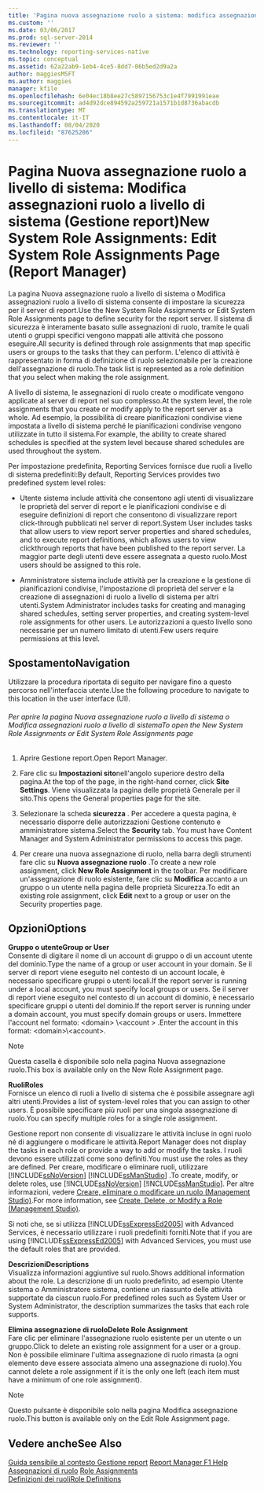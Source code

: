 ```yaml
---
title: 'Pagina nuova assegnazione ruolo a sistema: modifica assegnazioni ruolo a sistema (Gestione report) | Microsoft Docs'
ms.custom: ''
ms.date: 03/06/2017
ms.prod: sql-server-2014
ms.reviewer: ''
ms.technology: reporting-services-native
ms.topic: conceptual
ms.assetid: 62a22ab9-1eb4-4ce5-8dd7-06b5ed2d9a2a
author: maggiesMSFT
ms.author: maggies
manager: kfile
ms.openlocfilehash: 6e04ec18b8ee27c5897156753c1e4f7991991eae
ms.sourcegitcommit: ad4d92dce894592a259721a1571b1d8736abacdb
ms.translationtype: MT
ms.contentlocale: it-IT
ms.lasthandoff: 08/04/2020
ms.locfileid: "87625206"
---
```

# <a name="new-system-role-assignments-edit-system-role-assignments-page-report-manager"></a><span data-ttu-id="30d69-102">Pagina Nuova assegnazione ruolo a livello di sistema: Modifica assegnazioni ruolo a livello di sistema (Gestione report)</span><span class="sxs-lookup"><span data-stu-id="30d69-102">New System Role Assignments: Edit System Role Assignments Page (Report Manager)</span></span>
  <span data-ttu-id="30d69-103">La pagina Nuova assegnazione ruolo a livello di sistema o Modifica assegnazioni ruolo a livello di sistema consente di impostare la sicurezza per il server di report.</span><span class="sxs-lookup"><span data-stu-id="30d69-103">Use the New System Role Assignments or Edit System Role Assignments page to define security for the report server.</span></span> <span data-ttu-id="30d69-104">Il sistema di sicurezza è interamente basato sulle assegnazioni di ruolo, tramite le quali utenti o gruppi specifici vengono mappati alle attività che possono eseguire.</span><span class="sxs-lookup"><span data-stu-id="30d69-104">All security is defined through role assignments that map specific users or groups to the tasks that they can perform.</span></span> <span data-ttu-id="30d69-105">L'elenco di attività è rappresentato in forma di definizione di ruolo selezionabile per la creazione dell'assegnazione di ruolo.</span><span class="sxs-lookup"><span data-stu-id="30d69-105">The task list is represented as a role definition that you select when making the role assignment.</span></span>  
  
 <span data-ttu-id="30d69-106">A livello di sistema, le assegnazioni di ruolo create o modificate vengono applicate al server di report nel suo complesso.</span><span class="sxs-lookup"><span data-stu-id="30d69-106">At the system level, the role assignments that you create or modify apply to the report server as a whole.</span></span> <span data-ttu-id="30d69-107">Ad esempio, la possibilità di creare pianificazioni condivise viene impostata a livello di sistema perché le pianificazioni condivise vengono utilizzate in tutto il sistema.</span><span class="sxs-lookup"><span data-stu-id="30d69-107">For example, the ability to create shared schedules is specified at the system level because shared schedules are used throughout the system.</span></span>  
  
 <span data-ttu-id="30d69-108">Per impostazione predefinita, Reporting Services fornisce due ruoli a livello di sistema predefiniti:</span><span class="sxs-lookup"><span data-stu-id="30d69-108">By default, Reporting Services provides two predefined system level roles:</span></span>  
  
-   <span data-ttu-id="30d69-109">Utente sistema include attività che consentono agli utenti di visualizzare le proprietà del server di report e le pianificazioni condivise e di eseguire definizioni di report che consentono di visualizzare report click-through pubblicati nel server di report.</span><span class="sxs-lookup"><span data-stu-id="30d69-109">System User includes tasks that allow users to view report server properties and shared schedules, and to execute report definitions, which allows users to view clickthrough reports that have been published to the report server.</span></span> <span data-ttu-id="30d69-110">La maggior parte degli utenti deve essere assegnata a questo ruolo.</span><span class="sxs-lookup"><span data-stu-id="30d69-110">Most users should be assigned to this role.</span></span>  
  
-   <span data-ttu-id="30d69-111">Amministratore sistema include attività per la creazione e la gestione di pianificazioni condivise, l'impostazione di proprietà del server e la creazione di assegnazioni di ruolo a livello di sistema per altri utenti.</span><span class="sxs-lookup"><span data-stu-id="30d69-111">System Administrator includes tasks for creating and managing shared schedules, setting server properties, and creating system-level role assignments for other users.</span></span> <span data-ttu-id="30d69-112">Le autorizzazioni a questo livello sono necessarie per un numero limitato di utenti.</span><span class="sxs-lookup"><span data-stu-id="30d69-112">Few users require permissions at this level.</span></span>  
  
## <a name="navigation"></a><span data-ttu-id="30d69-113">Spostamento</span><span class="sxs-lookup"><span data-stu-id="30d69-113">Navigation</span></span>  
 <span data-ttu-id="30d69-114">Utilizzare la procedura riportata di seguito per navigare fino a questo percorso nell'interfaccia utente.</span><span class="sxs-lookup"><span data-stu-id="30d69-114">Use the following procedure to navigate to this location in the user interface (UI).</span></span>  
  
###### <a name="to-open-the-new-system-role-assignments-or-edit-system-role-assignments-page"></a><span data-ttu-id="30d69-115">Per aprire la pagina Nuova assegnazione ruolo a livello di sistema o Modifica assegnazioni ruolo a livello di sistema</span><span class="sxs-lookup"><span data-stu-id="30d69-115">To open the New System Role Assignments or Edit System Role Assignments page</span></span>  
  
1.  <span data-ttu-id="30d69-116">Aprire Gestione report.</span><span class="sxs-lookup"><span data-stu-id="30d69-116">Open Report Manager.</span></span>  
  
2.  <span data-ttu-id="30d69-117">Fare clic su **Impostazioni sito**nell'angolo superiore destro della pagina.</span><span class="sxs-lookup"><span data-stu-id="30d69-117">At the top of the page, in the right-hand corner, click **Site Settings**.</span></span> <span data-ttu-id="30d69-118">Viene visualizzata la pagina delle proprietà Generale per il sito.</span><span class="sxs-lookup"><span data-stu-id="30d69-118">This opens the General properties page for the site.</span></span>  
  
3.  <span data-ttu-id="30d69-119">Selezionare la scheda **sicurezza** . Per accedere a questa pagina, è necessario disporre delle autorizzazioni Gestione contenuto e amministratore sistema.</span><span class="sxs-lookup"><span data-stu-id="30d69-119">Select the **Security** tab. You must have Content Manager and System Administrator permissions to access this page.</span></span>  
  
4.  <span data-ttu-id="30d69-120">Per creare una nuova assegnazione di ruolo, nella barra degli strumenti fare clic su **Nuova assegnazione ruolo** .</span><span class="sxs-lookup"><span data-stu-id="30d69-120">To create a new role assignment, click **New Role Assignment** in the toolbar.</span></span> <span data-ttu-id="30d69-121">Per modificare un'assegnazione di ruolo esistente, fare clic su **Modifica** accanto a un gruppo o un utente nella pagina delle proprietà Sicurezza.</span><span class="sxs-lookup"><span data-stu-id="30d69-121">To edit an existing role assignment, click **Edit** next to a group or user on the Security properties page.</span></span>  
  
## <a name="options"></a><span data-ttu-id="30d69-122">Opzioni</span><span class="sxs-lookup"><span data-stu-id="30d69-122">Options</span></span>  
 <span data-ttu-id="30d69-123">**Gruppo o utente**</span><span class="sxs-lookup"><span data-stu-id="30d69-123">**Group or User**</span></span>  
 <span data-ttu-id="30d69-124">Consente di digitare il nome di un account di gruppo o di un account utente del dominio.</span><span class="sxs-lookup"><span data-stu-id="30d69-124">Type the name of a group or user account in your domain.</span></span> <span data-ttu-id="30d69-125">Se il server di report viene eseguito nel contesto di un account locale, è necessario specificare gruppi o utenti locali.</span><span class="sxs-lookup"><span data-stu-id="30d69-125">If the report server is running under a local account, you must specify local groups or users.</span></span> <span data-ttu-id="30d69-126">Se il server di report viene eseguito nel contesto di un account di dominio, è necessario specificare gruppi o utenti del dominio.</span><span class="sxs-lookup"><span data-stu-id="30d69-126">If the report server is running under a domain account, you must specify domain groups or users.</span></span> <span data-ttu-id="30d69-127">Immettere l'account nel formato: \<domain> \\<account \> .</span><span class="sxs-lookup"><span data-stu-id="30d69-127">Enter the account in this format: \<domain>\\<account\>.</span></span>  
  
> [!NOTE]  
>  <span data-ttu-id="30d69-128">Questa casella è disponibile solo nella pagina Nuova assegnazione ruolo.</span><span class="sxs-lookup"><span data-stu-id="30d69-128">This box is available only on the New Role Assignment page.</span></span>  
  
 <span data-ttu-id="30d69-129">**Ruoli**</span><span class="sxs-lookup"><span data-stu-id="30d69-129">**Roles**</span></span>  
 <span data-ttu-id="30d69-130">Fornisce un elenco di ruoli a livello di sistema che è possibile assegnare agli altri utenti.</span><span class="sxs-lookup"><span data-stu-id="30d69-130">Provides a list of system-level roles that you can assign to other users.</span></span> <span data-ttu-id="30d69-131">È possibile specificare più ruoli per una singola assegnazione di ruolo.</span><span class="sxs-lookup"><span data-stu-id="30d69-131">You can specify multiple roles for a single role assignment.</span></span>  
  
 <span data-ttu-id="30d69-132">Gestione report non consente di visualizzare le attività incluse in ogni ruolo né di aggiungere o modificare le attività.</span><span class="sxs-lookup"><span data-stu-id="30d69-132">Report Manager does not display the tasks in each role or provide a way to add or modify the tasks.</span></span> <span data-ttu-id="30d69-133">I ruoli devono essere utilizzati come sono definiti.</span><span class="sxs-lookup"><span data-stu-id="30d69-133">You must use the roles as they are defined.</span></span> <span data-ttu-id="30d69-134">Per creare, modificare o eliminare ruoli, utilizzare [!INCLUDE[ssNoVersion](../includes/ssnoversion-md.md)] [!INCLUDE[ssManStudio](../includes/ssmanstudio-md.md)] .</span><span class="sxs-lookup"><span data-stu-id="30d69-134">To create, modify, or delete roles, use [!INCLUDE[ssNoVersion](../includes/ssnoversion-md.md)] [!INCLUDE[ssManStudio](../includes/ssmanstudio-md.md)].</span></span> <span data-ttu-id="30d69-135">Per altre informazioni, vedere [Creare, eliminare o modificare un ruolo &#40;Management Studio&#41;](security/role-definitions-create-delete-or-modify.md).</span><span class="sxs-lookup"><span data-stu-id="30d69-135">For more information, see [Create, Delete, or Modify a Role &#40;Management Studio&#41;](security/role-definitions-create-delete-or-modify.md).</span></span>  
  
 <span data-ttu-id="30d69-136">Si noti che, se si utilizza [!INCLUDE[ssExpressEd2005](../includes/ssexpressed2005-md.md)] with Advanced Services, è necessario utilizzare i ruoli predefiniti forniti.</span><span class="sxs-lookup"><span data-stu-id="30d69-136">Note that if you are using [!INCLUDE[ssExpressEd2005](../includes/ssexpressed2005-md.md)] with Advanced Services, you must use the default roles that are provided.</span></span>  
  
 <span data-ttu-id="30d69-137">**Descrizioni**</span><span class="sxs-lookup"><span data-stu-id="30d69-137">**Descriptions**</span></span>  
 <span data-ttu-id="30d69-138">Visualizza informazioni aggiuntive sul ruolo.</span><span class="sxs-lookup"><span data-stu-id="30d69-138">Shows additional information about the role.</span></span> <span data-ttu-id="30d69-139">La descrizione di un ruolo predefinito, ad esempio Utente sistema o Amministratore sistema, contiene un riassunto delle attività supportate da ciascun ruolo.</span><span class="sxs-lookup"><span data-stu-id="30d69-139">For predefined roles such as System User or System Administrator, the description summarizes the tasks that each role supports.</span></span>  
  
 <span data-ttu-id="30d69-140">**Elimina assegnazione di ruolo**</span><span class="sxs-lookup"><span data-stu-id="30d69-140">**Delete Role Assignment**</span></span>  
 <span data-ttu-id="30d69-141">Fare clic per eliminare l'assegnazione ruolo esistente per un utente o un gruppo.</span><span class="sxs-lookup"><span data-stu-id="30d69-141">Click to delete an existing role assignment for a user or a group.</span></span> <span data-ttu-id="30d69-142">Non è possibile eliminare l'ultima assegnazione di ruolo rimasta (a ogni elemento deve essere associata almeno una assegnazione di ruolo).</span><span class="sxs-lookup"><span data-stu-id="30d69-142">You cannot delete a role assignment if it is the only one left (each item must have a minimum of one role assignment).</span></span>  
  
> [!NOTE]  
>  <span data-ttu-id="30d69-143">Questo pulsante è disponibile solo nella pagina Modifica assegnazione ruolo.</span><span class="sxs-lookup"><span data-stu-id="30d69-143">This button is available only on the Edit Role Assignment page.</span></span>  
  
## <a name="see-also"></a><span data-ttu-id="30d69-144">Vedere anche</span><span class="sxs-lookup"><span data-stu-id="30d69-144">See Also</span></span>  
 <span data-ttu-id="30d69-145">[Guida sensibile al contesto Gestione report](../../2014/reporting-services/report-manager-f1-help.md) </span><span class="sxs-lookup"><span data-stu-id="30d69-145">[Report Manager F1 Help](../../2014/reporting-services/report-manager-f1-help.md) </span></span>  
 <span data-ttu-id="30d69-146">[Assegnazioni di ruolo](security/role-assignments.md) </span><span class="sxs-lookup"><span data-stu-id="30d69-146">[Role Assignments](security/role-assignments.md) </span></span>  
 [<span data-ttu-id="30d69-147">Definizioni dei ruoli</span><span class="sxs-lookup"><span data-stu-id="30d69-147">Role Definitions</span></span>](security/role-definitions.md)  
  
  
